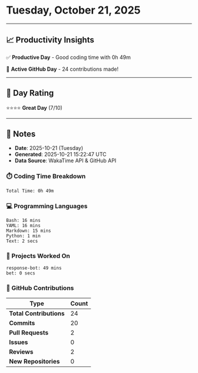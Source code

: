 # Tuesday, October 21, 2025

---

## 📈 Productivity Insights

✅ **Productive Day** - Good coding time with 0h 49m

🚀 **Active GitHub Day** - 24 contributions made!

---

## 🎯 Day Rating

⭐⭐⭐⭐ **Great Day** (7/10)

---

## 📝 Notes

- **Date**: 2025-10-21 (Tuesday)
- **Generated**: 2025-10-21 15:22:47 UTC
- **Data Source**: WakaTime API & GitHub API


### ⏱️ Coding Time Breakdown

```
Total Time: 0h 49m
```

### 💻 Programming Languages

```
Bash: 16 mins
YAML: 16 mins
Markdown: 15 mins
Python: 1 min
Text: 2 secs
```

### 📂 Projects Worked On

```
response-bot: 49 mins
bet: 0 secs

```


### 🐙 GitHub Contributions

| Type | Count |
|------|-------|
| **Total Contributions** | 24 |
| **Commits** | 20 |
| **Pull Requests** | 2 |
| **Issues** | 0 |
| **Reviews** | 2 |
| **New Repositories** | 0 |

